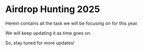 # Airdrop Hunting 2025

Herein contains all the task we will be focusing on for this year.

We will keep updating it as time goes on.

So, stay tuned for more updates!
